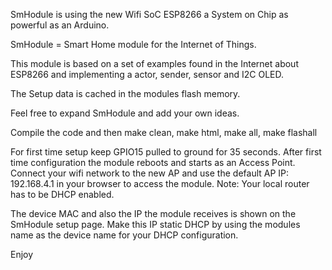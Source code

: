 SmHodule is using the new Wifi SoC ESP8266 a System on Chip as powerful as an Arduino.

SmHodule = Smart Home module for the Internet of Things.

This module is based on a set of examples found in the Internet about ESP8266 and implementing a actor, sender, sensor and I2C OLED.

The Setup data is cached in the modules flash memory.

Feel free to expand SmHodule and add your own ideas.

Compile the code and then make clean, make html, make all, make flashall
 
For first time setup keep GPIO15 pulled to ground for 35 seconds.
After first time configuration the module reboots and starts as an Access Point. Connect your wifi network to the new AP and use the default AP IP: 192.168.4.1 in your browser to access the module. Note: Your local router has to be DHCP enabled.

The device MAC and also the IP the module receives is shown on the SmHodule setup page. Make this IP static DHCP by using the modules name as the device name for your DHCP configuration.

Enjoy
